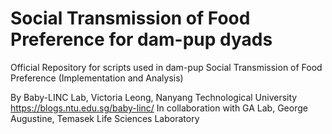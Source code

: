 # Social Transmission of Food Preference for dam-pup dyads
Official Repository for scripts used in dam-pup Social Transmission of Food Preference (Implementation and Analysis)

By Baby-LINC Lab, Victoria Leong, Nanyang Technological University
https://blogs.ntu.edu.sg/baby-linc/
In collaboration with GA Lab, George Augustine, Temasek Life Sciences Laboratory

